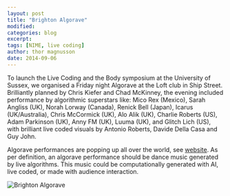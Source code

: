 ```yaml
---
layout: post
title: "Brighton Algorave"
modified:
categories: blog
excerpt:
tags: [NIME, live coding]
author: thor magnusson
date: 2014-09-06
---
```


To launch the Live Coding and the Body symposium at the University of Sussex, we organised a Friday night Algorave at the Loft club in Ship Street. Brilliantly planned by Chris Kiefer and Chad McKinney, the evening included performance by algorithmic superstars like: Mico Rex (Mexico), Sarah Angliss (UK), Norah Lorway (Canada), Renick Bell (Japan), Icarus (UK/Australia), Chris McCormick (UK), Alo Alik (UK), Charlie Roberts (US), Adam Parkinson (UK), Anny FM (UK), Luuma (UK), and Glitch Lich (US), with brilliant live coded visuals by Antonio Roberts, Davide Della Casa and Guy John.

Algorave performances are popping up all over the world, see [website](http://algorave.com/). As per definition, an algorave performance should be dance music generated by live algorithms. This music could be computationally generated with AI, live coded, or made with audience interaction.


![Brighton Algorave]( {{site.url}}/img/brighton_algorave.jpg)
